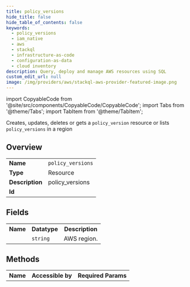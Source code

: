 ```yaml
---
title: policy_versions
hide_title: false
hide_table_of_contents: false
keywords:
  - policy_versions
  - iam_native
  - aws
  - stackql
  - infrastructure-as-code
  - configuration-as-data
  - cloud inventory
description: Query, deploy and manage AWS resources using SQL
custom_edit_url: null
image: /img/providers/aws/stackql-aws-provider-featured-image.png
---
```


import CopyableCode from '@site/src/components/CopyableCode/CopyableCode';
import Tabs from '@theme/Tabs';
import TabItem from '@theme/TabItem';

Creates, updates, deletes or gets a <code>policy_version</code> resource or lists <code>policy_versions</code> in a region

## Overview
<table><tbody>
<tr><td><b>Name</b></td><td><code>policy_versions</code></td></tr>
<tr><td><b>Type</b></td><td>Resource</td></tr>
<tr><td><b>Description</b></td><td>policy_versions</td></tr>
<tr><td><b>Id</b></td><td><CopyableCode code="aws.iam_native.policy_versions" /></td></tr>
</tbody></table>

## Fields
<table><tbody><tr><th>Name</th><th>Datatype</th><th>Description</th></tr><tr><td><CopyableCode code="region" /></td><td><code>string</code></td><td>AWS region.</td></tr>
</tbody></table>

## Methods

<table><tbody>
  <tr>
    <th>Name</th>
    <th>Accessible by</th>
    <th>Required Params</th>
  </tr>
</tbody></table>






